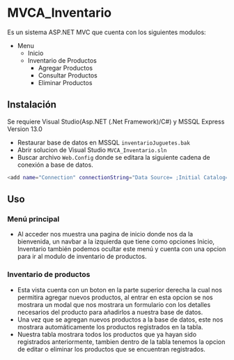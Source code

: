# MVCA_Inventario
Es un sistema ASP.NET MVC que cuenta con los siguientes modulos:
- Menu
  - Inicio
  - Inventario de Productos
    - Agregar Productos
    - Consultar Productos
    - Eliminar Productos
## Instalación

Se requiere Visual Studio(Asp.NET (.Net Framework)/C#) y MSSQL Express Version 13.0
- Restaurar base de datos en MSSQL `inventarioJuguetes.bak`
- Abrir solucion de Visual Studio `MVCA_Inventario.sln`
- Buscar archivo `Web.Config` donde se editara la siguiente cadena de conexión a base de datos.
```bash
<add name="Connection" connectionString="Data Source= ;Initial Catalog=inventarioJuguetes;Integrated Security=True; User ID=sa;Password=123" providerName="System.Data.SqlClient"/>
```
## Uso
### Menú principal
- Al acceder nos muestra una pagina de inicio donde nos da la bienvenida, un navbar a la izquierda que tiene como opciones Inicio, Inventario también podemos ocultar este menú y cuenta con una opcion para ir al modulo de inventario de productos.

### Inventario de productos
- Esta vista cuenta con un boton en la parte superior derecha la cual nos permitira agregar nuevos productos, al entrar en esta opcion se nos mostrara un modal que nos mostrara un formulario con los detalles necesarios del producto para añadirlos a nuestra base de datos.
- Una vez que se agregan nuevos productos a la base de datos, este nos mostrara automáticamente los productos registrados en la tabla.
- Nuestra tabla mostrara todos los productos que ya hayan sido registrados anteriormente, tambien dentro de la tabla tenemos la opcion de editar o eliminar los productos que se encuentran registrados.
